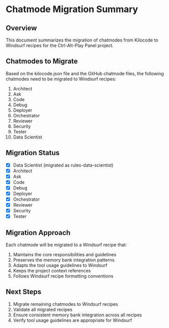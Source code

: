 # Chatmode Migration Summary

## Overview

This document summarizes the migration of chatmodes from Kilocode to Windsurf recipes for the Ctrl-Alt-Play Panel project.

## Chatmodes to Migrate

Based on the kilocode.json file and the GitHub chatmode files, the following chatmodes need to be migrated to Windsurf recipes:

1. Architect
2. Ask
3. Code
4. Debug
5. Deployer
6. Orchestrator
7. Reviewer
8. Security
9. Tester
10. Data Scientist

## Migration Status

- [x] Data Scientist (migrated as rules-data-scientist)
- [x] Architect
- [x] Ask
- [x] Code
- [x] Debug
- [x] Deployer
- [x] Orchestrator
- [x] Reviewer
- [x] Security
- [x] Tester

## Migration Approach

Each chatmode will be migrated to a Windsurf recipe that:
1. Maintains the core responsibilities and guidelines
2. Preserves the memory bank integration patterns
3. Adapts the tool usage guidelines to Windsurf
4. Keeps the project context references
5. Follows Windsurf recipe formatting conventions

## Next Steps

1. Migrate remaining chatmodes to Windsurf recipes
2. Validate all migrated recipes
3. Ensure consistent memory bank integration across all recipes
4. Verify tool usage guidelines are appropriate for Windsurf
